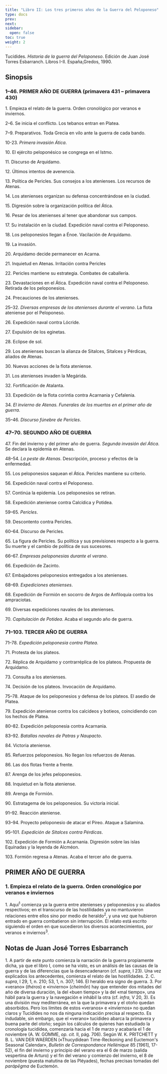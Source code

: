 ```yaml
---
title: "Libro II: Los tres primeros años de la Guerra del Peloponeso"
type: docs
prev:
next:
sidebar:
  open: false
toc: true
weight: 2
---
```


Tucídides. *Historia de la guerra del Peloponeso*. Edición de Juan José Torres Esbarranch. Libros I-II. España,Gredos, 1990.

## Sinopsis

### 1–46. PRIMER AÑO DE GUERRA (primavera 431 – primavera 430)

1\. Empieza el relato de la guerra. Orden cronológico por veranos e inviernos. 

2–6. Se inicia el conflicto. Los tebanos entran en Platea.  

7–9. Preparativos. Toda Grecia en vilo ante la guerra de cada bando.

10-23. *Primera invasión Ática*.

10\. El ejército peloponésico se congrega en el Istmo.

11\. Discurso de Arquidamo.

12\. Últimos intentos de avenencia.

13\. Política de Pericles. Sus consejos a los atenienses. Los recursos de Atenas.

14\. Los atenienses organizan su defensa concentrándose en la ciudad.

15\. Digresión sobre la organización política del Ática.

16\. Pesar de los atenienses al tener que abandonar sus campos.

17\. Su instalación en la ciudad. Expedición naval contra el Peloponeso.

18\. Los peloponesios llegan a Énoe. Vacilación de Arquidamo.

19\. La invasión.

20\. Arquidamo decide permanecer en Acarna.

21\. Inquietud en Atenas. Irritación contra Pericles
  
22\. Pericles mantiene su estrategia. Combates de caballería.

23\. Devastaciones en el Ática. Expedición naval contra el Peloponeso. Retirada de los peloponesios.

24\. Precauciones de los atenienses.

25–32. *Diversas empresas de los atenienses durante el verano*. La flota ateniense por el Peloponeso.

26\. Expedición naval contra Lócride.

27\. Expulsión de los eginetas.

28\. Eclipse de sol.

29\. Los atenienses buscan la alianza de Sitalces, Sitalces y Pérdicas, aliados de Atenas.

30\. Nuevas acciones de la flota ateniense.

31\. Los atenienses invaden la Megárida.

32\. Fortificación de Atalanta.

33\. Expedición de la flota corintia contra Acarnania y Cefalenia.

34\. *El invierno de Atenas. Funerales de los muertos en el primer año de guerra*.

35–46. *Discurso fúnebre de Pericles*.

### 47–70. SEGUNDO AÑO DE GUERRA

47\. Fin del invierno y del primer año de guerra. *Segunda invasión del Ática*. Se declara la epidemia en Atenas.

48–54. *La peste de Atenas*. Descripción, proceso y efectos de la enfermedad.

55\. Los peloponesios saquean el Ática. Pericles mantiene su criterio.

56\. Expedición naval contra el Peloponeso.

57\. Continúa la epidemia. Los peloponesios se retiran.

58\. Expedición ateniense contra Calcídica y Potidea.

59–65. *Pericles*.

59\. Descontento contra Pericles.

60–64. Discurso de Pericles.

65\. La figura de Pericles. Su política y sus previsiones respecto a la guerra. Su muerte y el cambio de política de sus sucesores.

66–67. *Empresas peloponesias durante el verano*.

66\. Expedición de Zacinto.

67\. Embajadores peloponesios entregados a los atenienses.

68–69. *Expediciones atenienses*.

68\. Expedición de Formión en socorro de Argos de Anfiloquia contra los ampraciotas.

69\. Diversas expediciones navales de los atenienses.

70\. *Capitulación de Potidea*. Acaba el segundo año de guerra.

### 71–103. TERCER AÑO DE GUERRA

71–78. *Expedición peloponesia contra Platea*.

71\. Protesta de los plateos.

72\. Réplica de Arquidamo y contrarréplica de los plateos. Propuesta de Arquidamo.

73\. Consulta a los atenienses.

74\. Decisión de los plateos. Invocación de Arquidamo.

75–78. Ataque de los peloponesios y defensa de los plateos. El asedio de Platea.

79\. Expedición ateniense contra los calcideos y botieos, coincidiendo con los hechos de Platea.

80–82. Expedición peloponesia contra Acarnania.

83–92. *Batallas navales de Patras y Naupacto*.

84\. Victoria ateniense.

85\. Refuerzos peloponesios. No llegan los refuerzos de Atenas.

86\. Las dos flotas frente a frente.

87\. Arenga de los jefes peloponesios.

88\. Inquietud en la flota ateniense.

89\. Arenga de Formión.

90\. Estratagema de los peloponesios. Su victoria inicial.

91–92\. Reacción ateniense.

93–94\. Proyecto peloponesio de atacar el Pireo. Ataque a Salamina.

95–101\. *Expedición de Sitalces contra Pérdicas*.

102\. Expedición de Formión a Acarnania. Digresión sobre las islas Equínadas y la leyenda de Alcméon.

103\. Formión regresa a Atenas. Acaba el tercer año de guerra.

## PRIMER AÑO DE GUERRA

### 1. Empieza el relato de la guerra. Orden cronológico por veranos e inviernos

1\. Aquí<sup>1</sup> comienza ya la guerra entre atenienses y peloponesios y su aliados respectivos; en el transcurso de las hostilidades ya no mantuvieron relaciones entre ellos sino por medio de heraldo<sup>2</sup>, y una vez que hubieron entrado en guerra combatieron sin interrupción. El relato está escrito siguiendo el orden en que sucedieron los diversos acontecimientos, por veranos e inviernos<sup>3</sup>.

## Notas de Juan José Torres Esbarranch

<!-- ḗ ṓ ỳ -->

1\. A partir de este punto comienza la narración de la guerra propiamente dicha, ya que el libro I, como se ha visto, es un análisis de las causas de la guerra y de las diferencias que la desencadenaron (cf. *supra*, I 23). Una vez explicados los antecedentes, comienza el relato de las hostilidades. 
2\. C. *supra*, I 29, 1, n. 210; 53, 1, n. 307; 146. El heraldo era signo de guerra.
3\. Por «verano» (*théros*) e «invierno» (*cheimṓn*) hay que entender dos mitades del año de diversa duración, la del «buen tiempo» y la del «mal tiempo», una hábil para la guerra y la navegación e inhábil la otra (cf. *infra*, V 20, 3). Es una división muy mediterránea, en la que la primavera y el otoño quedan absorbidos. Pero los límites de estos «veranos» e «inviernos» no quedan claros y Tucídides no nos da ninguna indicación precisa al respecto. Es indudable, sin embargo, que el «verano» tucídideo abarca la primavera y buena parte del otoño; según los cálculos de quienes han estudiado la cronología tucidídea, comenzaría hacia el 1 de marzo y acabaría el 1 de noviembre (A. W. GOMME, *op. cit.* II, pág. 706). Según W. K. PRITCHETT y B. L. VAN DER WAERDEN («Thucydidean Time-Reckoning and Euctemon's Seasonal Calendar», *Bulletin de Correspondance Hellénique* 85 [1961], 17-52), el fin del invierno y principio del verano era el 6 de marzo (salida vespertina de Arturo) y el fin del verano y comienzo del invierno, el 8 de noviembre (puesta matutina de las Pléyades), fechas precisas tomadas del *parápēgma* de Euctemón.